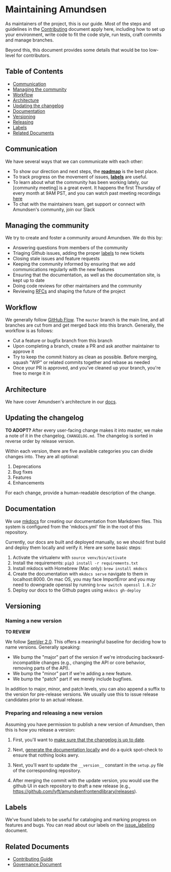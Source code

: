 # Maintaining Amundsen

As maintainers of the project, this is our guide. Most of the steps and guidelines
in the [Contributing](CONTRIBUTING.md) document apply here, including how to set
up your environment, write code to fit the code style, run tests, craft commits
and manage branches.

Beyond this, this document provides some details that would
be too low-level for contributors.

## Table of Contents

- [Communication](#communication)
- [Managing the community](#managing-the-community)
- [Workflow](#workflow)
- [Architecture](#architecture)
- [Updating the changelog](#updating-the-changelog)
- [Documentation](#documentation)
- [Versioning](#versioning)
- [Releasing](#releasing)
- [Labels](#labels)
- [Related Documents](#related-documents)

## Communication

We have several ways that we can communicate with each other:

- To show our direction and next steps, the [**roadmap**][roadmap] is the best place.
- To track progress on the movement of issues, [**labels**](#labels)
  are useful.
- To learn about what the community has been working lately, our [community meeting] is a great event. It happens the first Thursday of every month at 9AM PST, and you can watch past meeting recordings [here][cmeetingrecordings]
- To chat with the maintainers team, get support or connect with Amundsen's community, join our Slack

[roadmap]: https://www.amundsen.io/amundsen/roadmap/
[cmeeting]: meet.google.com/mqz-ndck-jmj
[cmeetingrecordings]: https://www.youtube.com/channel/UCgOyzG0sEoolxuC9YXDYPeg
[slack]: amundsenworkspace.slack.com

## Managing the community

We try to create and foster a community around Amundsen. We do this by:

- Answering questions from members of the community
- Triaging Github issues, adding the proper [labels][labels] to new tickets
- Closing stale issues and feature requests
- Keeping the community informed by ensuring that we add communications regularly with the new features
- Ensuring that the documentation, as well as the documentation site, is kept up to
  date
- Doing code reviews for other maintainers and the community
- Reviewing [RFCs][rfcs] and shaping the future of the project

[labels]: https://github.com/amundsen-io/amundsen/labels
[rfcs]: https://github.com/amundsen-io/rfcs

## Workflow

We generally follow [GitHub Flow]. The `master` branch is the main line, and all
branches are cut from and get merged back into this branch. Generally, the
workflow is as follows:

[github flow]: https://help.github.com/articles/github-flow/

- Cut a feature or bugfix branch from this branch
- Upon completing a branch, create a PR and ask another maintainer to approve
  it
- Try to keep the commit history as clean as possible. Before merging, squash
  "WIP" or related commits together and rebase as needed
- Once your PR is approved, and you've cleaned up your branch, you're free to
  merge it in

## Architecture

We have cover Amundsen's architecture in our [docs](https://lyft.github.io/amundsen/architecture/).

## Updating the changelog

**TO ADOPT?**
After every user-facing change makes it into master, we make a note of it in the
changelog, `CHANGELOG.md`. The changelog is sorted in reverse order by release version.

Within each version, there are five available categories you can divide changes
into. They are all optional:

1. Deprecations
1. Bug fixes
1. Features
1. Enhancements

For each change, provide a human-readable description of the change.

## Documentation

We use [mkdocs] for creating our documentation from Markdown files. This system is configured
from the 'mkdocs.yml' file in the root of this repository.

Currently, our docs are built and deployed manually, so we should first build and deploy them locally and verify it. Here are some basic steps:

1. Activate the virtualenv with `source venv/bin/activate`
1. Install the requirements: `pip3 install -r requirements.txt`
1. Install mkdocs with Homebrew (Mac only): `brew install mkdocs`
1. Create the documentation with `mkdocs serve` navigate to them in localhost:8000. On mac OS, you may face ImportError and you may need to downgrade openssl by running `brew switch openssl 1.0.2r`
1. Deploy our docs to the Github pages using `mkdocs gh-deploy`

[mkdocs]: https://www.mkdocs.org/

## Versioning

### Naming a new version

**TO REVIEW**

We follow [SemVer 2.0][semver]. This offers a meaningful baseline for deciding how to name versions. Generally speaking:

[semver]: https://semver.org/spec/v2.0.0.html

- We bump the "major" part of the version if we're introducing
  backward-incompatible changes (e.g., changing the API or core behavior,
  removing parts of the API).
- We bump the "minor" part if we're adding a new feature.
- We bump the "patch" part if we merely include bugfixes.

In addition to major, minor, and patch levels, you can also append a
suffix to the version for pre-release versions. We usually use this to issue
release candidates prior to an actual release.

### Preparing and releasing a new version

Assuming you have permission to publish a new version of Amundsen, then this is
how you release a version:

1. First, you'll want to [make sure that the changelog is up to
   date](#updating-the-changelog).

2. Next, [generate the documentation locally](#documentation) and do
   a quick spot-check to ensure that nothing looks awry.

3. Next, you'll want to update the `__version__` constant in the `setup.py` file of the corresponding repository.

4. After merging the commit with the update version, you would use the github UI in each repository to draft a new release (e.g., https://github.com/lyft/amundsenfrontendlibrary/releases).

## Labels

We've found labels to be useful for cataloging and marking progress on features and bugs. You can read about our labels on the [issue_labeling](https://lyft.github.io/amundsen/issue_labeling/) document.

## Related Documents

- [Contributing Guide](https://www.amundsen.io/amundsen/CONTRIBUTING/)
- [Governance Document](https://github.com/amundsen-io/amundsen/blob/master/GOVERNANCE.md)
